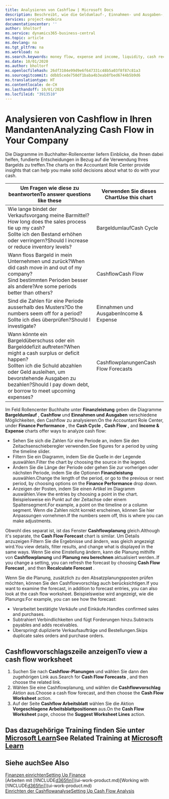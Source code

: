 ```yaml
---
title: Analysieren von Cashflow | Microsoft Docs
description: Beschreibt, wie die Geldumlauf-, Einnahmen- und Ausgaben-, Cash Flow- und Cashflow-Prognosediagramme verwendet werden, um vergangene und künftige Bargeldbewegungen im Unternehmen zu analysieren.
services: project-madeira
documentationcenter: ''
author: bholtorf
ms.service: dynamics365-business-central
ms.topic: article
ms.devlang: na
ms.tgt_pltfrm: na
ms.workload: na
ms.search.keywords: money flow, expense and income, liquidity, cash receipts minus cash payments, Cartera
ms.date: 10/01/2020
ms.author: bholtorf
ms.openlocfilehash: 26df3104e99d9e6f647331c48b5a03f8f87c81a3
ms.sourcegitcommit: ddbb5cede750df1baba4b3eab8fbed6744b5b9d6
ms.translationtype: HT
ms.contentlocale: de-CH
ms.lasthandoff: 10/01/2020
ms.locfileid: "3913510"
---
```

# <a name="analyzing-cash-flow-in-your-company"></a><span data-ttu-id="64fc3-103">Analysieren von Cashflow in Ihren Mandanten</span><span class="sxs-lookup"><span data-stu-id="64fc3-103">Analyzing Cash Flow in Your Company</span></span>
<span data-ttu-id="64fc3-104">Die Diagramme im Buchhalter-Rollencenter liefern Einblicke, die Ihnen dabei helfen, fundierte Entscheidungen in Bezug auf die Verwendung Ihres Bargelds zu treffen.</span><span class="sxs-lookup"><span data-stu-id="64fc3-104">The charts on the Accountant Role Center provide insights that can help you make solid decisions about what to do with your cash.</span></span>  

| <span data-ttu-id="64fc3-105">Um Fragen wie diese zu beantworten</span><span class="sxs-lookup"><span data-stu-id="64fc3-105">To answer questions like these</span></span> | <span data-ttu-id="64fc3-106">Verwenden Sie dieses Chart</span><span class="sxs-lookup"><span data-stu-id="64fc3-106">Use this chart</span></span> |
| --- | --- |
| <span data-ttu-id="64fc3-107">Wie lange bindet der Verkaufsvorgang meine Barmittel?</span><span class="sxs-lookup"><span data-stu-id="64fc3-107">How long does the sales process tie up my cash?</span></span></br> <span data-ttu-id="64fc3-108">Sollte ich den Bestand erhöhen oder verringern?</span><span class="sxs-lookup"><span data-stu-id="64fc3-108">Should I increase or reduce inventory levels?</span></span> |<span data-ttu-id="64fc3-109">Bargeldumlauf</span><span class="sxs-lookup"><span data-stu-id="64fc3-109">Cash Cycle</span></span> |
| <span data-ttu-id="64fc3-110">Wann floss Bargeld in mein Unternehmen und zurück?</span><span class="sxs-lookup"><span data-stu-id="64fc3-110">When did cash move in and out of my company?</span></span></br> <span data-ttu-id="64fc3-111">Sind bestimmten Perioden besser als andere?</span><span class="sxs-lookup"><span data-stu-id="64fc3-111">Are some periods better than others?</span></span> |<span data-ttu-id="64fc3-112">Cashflow</span><span class="sxs-lookup"><span data-stu-id="64fc3-112">Cash Flow</span></span> |
| <span data-ttu-id="64fc3-113">Sind die Zahlen für eine Periode ausserhalb des Musters?</span><span class="sxs-lookup"><span data-stu-id="64fc3-113">Do the numbers seem off for a period?</span></span></br> <span data-ttu-id="64fc3-114">Sollte ich dies überprüfen?</span><span class="sxs-lookup"><span data-stu-id="64fc3-114">Should I investigate?</span></span> |<span data-ttu-id="64fc3-115">Einnahmen und Ausgaben</span><span class="sxs-lookup"><span data-stu-id="64fc3-115">Income & Expense</span></span> |
| <span data-ttu-id="64fc3-116">Wann könnte ein Bargeldüberschuss oder ein Bargelddefizit auftreten?</span><span class="sxs-lookup"><span data-stu-id="64fc3-116">When might a cash surplus or deficit happen?</span></span></br> <span data-ttu-id="64fc3-117">Sollten ich die Schuld abzahlen oder Geld ausleihen, um bevorstehende Ausgaben zu bezahlen?</span><span class="sxs-lookup"><span data-stu-id="64fc3-117">Should I pay down debt, or borrow to meet upcoming expenses?</span></span> |<span data-ttu-id="64fc3-118">Cashflowplanungen</span><span class="sxs-lookup"><span data-stu-id="64fc3-118">Cash Flow Forecasts</span></span> |

<span data-ttu-id="64fc3-119">Im Feld Rollencenter Buchhalte unter **Finanzleistung** geben die Diagramme **Bargeldumlauf** , **Cashflow** und **Einnahmen und Ausgaben** verschiedene Möglichkeiten, den Cashflow zu analysieren:</span><span class="sxs-lookup"><span data-stu-id="64fc3-119">On the Accountant Role Center, under **Finance Performance** , the **Cash Cycle** , **Cash Flow** , and **Income & Expense** charts offer ways to analyze cash flow:</span></span>  

* <span data-ttu-id="64fc3-120">Sehen Sie sich die Zahlen für eine Periode an, indem Sie den Zeitachsenschieberegler verwenden.</span><span class="sxs-lookup"><span data-stu-id="64fc3-120">See figures for a period by using the timeline slider.</span></span>  
* <span data-ttu-id="64fc3-121">Filtern Sie ein Diagramm, indem Sie die Quelle in der Legende auswählen.</span><span class="sxs-lookup"><span data-stu-id="64fc3-121">Filter the chart by choosing the source in the legend.</span></span>  
* <span data-ttu-id="64fc3-122">Ändern Sie die Länge der Periode oder gehen Sie zur vorherigen oder nächsten Periode, indem Sie die Optionen  **Finanzleistung** auswählen.</span><span class="sxs-lookup"><span data-stu-id="64fc3-122">Change the length of the period, or go to the previous or next period, by choosing options on the **Finance Performance** drop down.</span></span>  
* <span data-ttu-id="64fc3-123">Anzeigen der Posten, indem Sie einen Artikel im Diagramm auswählen.</span><span class="sxs-lookup"><span data-stu-id="64fc3-123">View the entries by choosing a point in the chart.</span></span> <span data-ttu-id="64fc3-124">Beispielsweise ein Punkt auf der Zeitachse oder einem Spaltensegment.</span><span class="sxs-lookup"><span data-stu-id="64fc3-124">For example, a point on the timeline or a column segment.</span></span> <span data-ttu-id="64fc3-125">Wenn die Zahlen nicht korrekt erscheinen, können Sie hier Anpassungen vornehmen.</span><span class="sxs-lookup"><span data-stu-id="64fc3-125">If the numbers seem off, this is where you can make adjustments.</span></span>  

<span data-ttu-id="64fc3-126">Obwohl dies separat ist, ist das Fenster **Cashflowplanung** gleich.</span><span class="sxs-lookup"><span data-stu-id="64fc3-126">Although it's separate, the **Cash Flow Forecast** chart is similar.</span></span> <span data-ttu-id="64fc3-127">Um Details anzuzeigen Filtern Sie die Ergebnisse und ändern, was gleich angezeigt wird.</span><span class="sxs-lookup"><span data-stu-id="64fc3-127">You view details, filter results, and change what is displayed in the same ways.</span></span> <span data-ttu-id="64fc3-128">Wenn Sie eine Einstellung ändern, kann die Planung mithilfe von **Cashflowplanung** und **Planung neu berechnen** aktualisiert werden..</span><span class="sxs-lookup"><span data-stu-id="64fc3-128">If you change a setting, you can refresh the forecast by choosing **Cash Flow Forecast** , and then **Recalculate Forecast** .</span></span>

<span data-ttu-id="64fc3-129">Wenn Sie die Planung, zusätzlich zu den Absatzplanungsposten prüfen möchten, können Sie den Cashflowvorschlag auch berücksichtigen.</span><span class="sxs-lookup"><span data-stu-id="64fc3-129">If you want to examine the forecast, in addition to forecast entries, you can also look at the cash flow worksheet.</span></span> <span data-ttu-id="64fc3-130">Beispielsweise wird angezeigt, wie die Planungs:</span><span class="sxs-lookup"><span data-stu-id="64fc3-130">For example, you can see how the forecast:</span></span>

* <span data-ttu-id="64fc3-131">Verarbeitet bestätigte Verkäufe und Einkäufe.</span><span class="sxs-lookup"><span data-stu-id="64fc3-131">Handles confirmed sales and purchases.</span></span>  
* <span data-ttu-id="64fc3-132">Subtrahiert Verbindlichkeiten und fügt Forderungen hinzu.</span><span class="sxs-lookup"><span data-stu-id="64fc3-132">Subtracts payables and adds receivables.</span></span>  
* <span data-ttu-id="64fc3-133">Überspringt duplizierte Verkaufsaufträge und Bestellungen.</span><span class="sxs-lookup"><span data-stu-id="64fc3-133">Skips duplicate sales orders and purchase orders.</span></span>  

## <a name="to-view-a-cash-flow-worksheet"></a><span data-ttu-id="64fc3-134">Cashflowvorschlagszeile anzeigen</span><span class="sxs-lookup"><span data-stu-id="64fc3-134">To view a cash flow worksheet</span></span>
1. <span data-ttu-id="64fc3-135">Suchen Sie nach **Cashflow-Planungen** und wählen Sie dann den zugehörigen Link aus.</span><span class="sxs-lookup"><span data-stu-id="64fc3-135">Search for **Cash Flow Forecasts** , and then choose the related link.</span></span>  
2. <span data-ttu-id="64fc3-136">Wählen Sie eine Cashflowplanung, und wählen die **Cashflowvorschlag** Aktion aus.</span><span class="sxs-lookup"><span data-stu-id="64fc3-136">Choose a cash flow forecast, and then choose the **Cash Flow Worksheet** action.</span></span>  
3. <span data-ttu-id="64fc3-137">Auf der Seite **Cashflow Arbeitsblatt** wählen Sie die Aktion **Vorgeschlagene Arbeitsblattpositionen** aus.</span><span class="sxs-lookup"><span data-stu-id="64fc3-137">On the **Cash Flow Worksheet** page, choose the **Suggest Worksheet Lines** action.</span></span>  

## <a name="see-related-training-at-microsoft-learn"></a><span data-ttu-id="64fc3-138">Das dazugehörige Training finden Sie unter [Microsoft Learn](/learn/modules/forecast-cash-flow-dynamics-365-business-central/index)</span><span class="sxs-lookup"><span data-stu-id="64fc3-138">See Related Training at [Microsoft Learn](/learn/modules/forecast-cash-flow-dynamics-365-business-central/index)</span></span>

## <a name="see-also"></a><span data-ttu-id="64fc3-139">Siehe auch</span><span class="sxs-lookup"><span data-stu-id="64fc3-139">See Also</span></span>
[<span data-ttu-id="64fc3-140">Finanzen einrichten</span><span class="sxs-lookup"><span data-stu-id="64fc3-140">Setting Up Finance</span></span>](finance-setup-finance.md)  
<span data-ttu-id="64fc3-141">[Arbeiten mit [!INCLUDE[d365fin](includes/d365fin_md.md)]](ui-work-product.md)</span><span class="sxs-lookup"><span data-stu-id="64fc3-141">[Working with [!INCLUDE[d365fin](includes/d365fin_md.md)]](ui-work-product.md)</span></span>  
[<span data-ttu-id="64fc3-142">Einrichten der Cashflowanalyse</span><span class="sxs-lookup"><span data-stu-id="64fc3-142">Setting Up Cash Flow Analysis</span></span>](finance-setup-cash-flow-analyses.md)  
